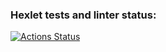 ### Hexlet tests and linter status:
[![Actions Status](https://github.com/wiwka2/php-project-48/actions/workflows/hexlet-check.yml/badge.svg)](https://github.com/wiwka2/php-project-48/actions)